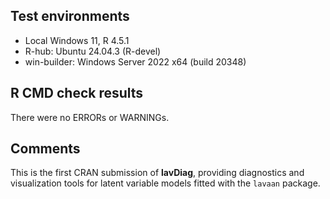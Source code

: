 ## Test environments
* Local Windows 11, R 4.5.1
* R-hub: Ubuntu 24.04.3 (R-devel)
* win-builder: Windows Server 2022 x64 (build 20348)

## R CMD check results
There were no ERRORs or WARNINGs.

## Comments
This is the first CRAN submission of **lavDiag**,
providing diagnostics and visualization tools for latent variable models
fitted with the `lavaan` package.

